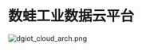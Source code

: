 # 数蛙工业数据云平台


![dgiot_cloud_arch.png](https://dgiot-1253666439.cos.ap-shanghai-fsi.myqcloud.com/dgiot_cloud_arch.png)